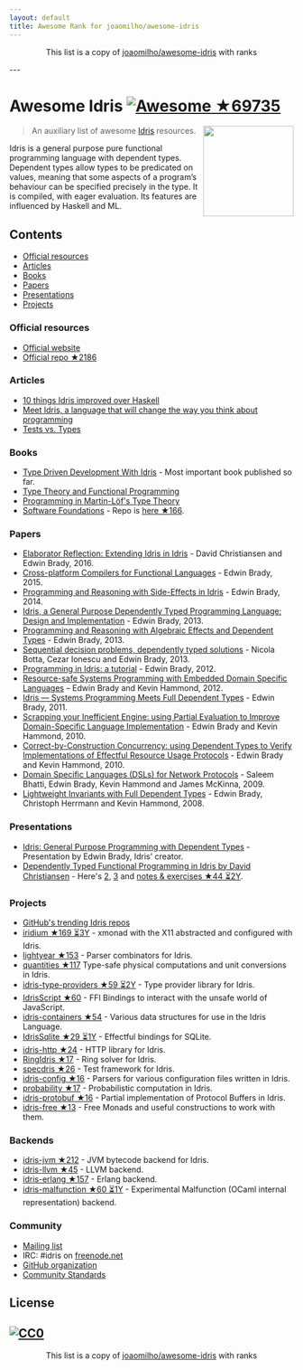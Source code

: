 ```yaml
---
layout: default
title: Awesome Rank for joaomilho/awesome-idris
---
```


<p align="center">
	This list is a copy of <a href="https://github.com/joaomilho/awesome-idris">joaomilho/awesome-idris</a> with ranks
</p>
---



# Awesome Idris [![Awesome](https://cdn.rawgit.com/sindresorhus/awesome/d7305f38d29fed78fa85652e3a63e154dd8e8829/media/badge.svg) ★69735](https://github.com/sindresorhus/awesome)

[<img src="https://www.idris-lang.org/logo/logo.png" align="right" width="160">](https://www.idris-lang.org/)

> An auxiliary list of awesome [Idris](https://www.idris-lang.org/) resources.

Idris is a general purpose pure functional programming language with dependent types. Dependent types allow types to be predicated on values, meaning that some aspects of a program’s behaviour can be specified precisely in the type. It is compiled, with eager evaluation. Its features are influenced by Haskell and ML.

## Contents

- [Official resources](#official-resources)
- [Articles](#articles)
- [Books](#books)
- [Papers](#papers)
- [Presentations](#presentations)
- [Projects](#projects)

### Official resources

* [Official website](https://www.idris-lang.org/)
* [Official repo ★2186](https://github.com/idris-lang/Idris-dev)

### Articles

* [10 things Idris improved over Haskell](https://deque.blog/2017/06/14/10-things-idris-improved-over-haskell/)
* [Meet Idris, a language that will change the way you think about programming](http://crufter.com/@crufter/idris-a-language-that-will-change-the-way-you-think-about-programming)
* [Tests vs. Types](http://kevinmahoney.co.uk/articles/tests-vs-types/)

### Books

* [Type Driven Development With Idris](https://www.manning.com/books/type-driven-development-with-idris) - Most important book published so far.
* [Type Theory and Functional Programming](https://www.cs.kent.ac.uk/people/staff/sjt/TTFP/)
* [Programming in Martin-Löf's Type Theory](http://www.cse.chalmers.se/research/group/logic/book/book.pdf)
* [Software Foundations](https://idris-hackers.github.io/software-foundations/pdf/sf-idris-2016.pdf) - Repo is [here ★166](https://github.com/idris-hackers/software-foundations).

### Papers

* [Elaborator Reflection: Extending Idris in Idris](https://eb.host.cs.st-andrews.ac.uk/drafts/elab-reflection.pdf) - David Christiansen and Edwin Brady, 2016.
* [Cross-platform Compilers for Functional Languages](https://eb.host.cs.st-andrews.ac.uk/drafts/compile-idris.pdf) - Edwin Brady, 2015.
* [Programming and Reasoning with Side-Effects in Idris](https://eb.host.cs.st-andrews.ac.uk/drafts/eff-tutorial.pdf) - Edwin Brady, 2014.
* [Idris, a General Purpose Dependently Typed Programming Language: Design and Implementation](https://pdfs.semanticscholar.org/1407/220ca09070233dca256433430d29e5321dc2.pdf) - Edwin Brady, 2013.
* [Programming and Reasoning with Algebraic Effects and Dependent Types](https://eb.host.cs.st-andrews.ac.uk/drafts/effects.pdf) - Edwin Brady, 2013.
* [Sequential decision problems, dependently typed solutions](http://eb.host.cs.st-andrews.ac.uk/writings/plmms13.pdf) - Nicola Botta, Cezar Ionescu and Edwin Brady, 2013.
* [Programming in Idris: a tutorial](http://eb.host.cs.st-andrews.ac.uk/writings/idris-tutorial.pdf) - Edwin Brady, 2012.
* [Resource-safe Systems Programming with Embedded Domain Specific Languages](http://www.cs.st-andrews.ac.uk/~eb/drafts/dsl-idris.pdf) – Edwin Brady and Kevin Hammond, 2012.
* [Idris — Systems Programming Meets Full Dependent Types](https://eb.host.cs.st-andrews.ac.uk/writings/plpv11.pdf) - Edwin Brady, 2011.
* [Scrapping your Inefficient Engine: using Partial Evaluation to Improve Domain-Specific Language Implementation](http://eb.host.cs.st-andrews.ac.uk/writings/icfp10.pdf) - Edwin Brady and Kevin Hammond, 2010.
* [Correct-by-Construction Concurrency: using Dependent Types to Verify Implementations of Effectful Resource Usage Protocols](http://eb.host.cs.st-andrews.ac.uk/writings/fi-cbc.pdf) - Edwin Brady and Kevin Hammond, 2010.
* [Domain Specific Languages (DSLs) for Network Protocols](http://eb.host.cs.st-andrews.ac.uk/drafts/ngna2009-dsl.pdf) - Saleem Bhatti, Edwin Brady, Kevin Hammond and James McKinna, 2009.
* [Lightweight Invariants with Full Dependent Types](http://eb.host.cs.st-andrews.ac.uk/drafts/tfp08.pdf) - Edwin Brady, Christoph Herrmann and Kevin Hammond, 2008.

### Presentations

* [Idris: General Purpose Programming with Dependent Types](https://www.youtube.com/watch?v=vkIlW797JN8) - Presentation by Edwin Brady, Idris' creator.
* [Dependently Typed Functional Programming in Idris by David Christiansen](https://vimeo.com/117221082) - Here's [2](https://vimeo.com/117973383), [3](https://vimeo.com/117979741) and [notes & exercises ★44 ⏳2Y](https://github.com/david-christiansen/IdrisAtGalois2015).

### Projects

* [GitHub's trending Idris repos](https://github.com/trending/idris)
* [iridium ★169 ⏳3Y](https://github.com/puffnfresh/iridium) - xmonad with the X11 abstracted and configured with Idris.
* [lightyear ★153](https://github.com/ziman/lightyear) - Parser combinators for Idris.
* [quantities ★117](https://github.com/timjb/quantities) Type-safe physical computations and unit conversions in Idris.
* [idris-type-providers ★59 ⏳2Y](https://github.com/david-christiansen/idris-type-providers) - Type provider library for Idris.
* [IdrisScript ★60](https://github.com/idris-hackers/IdrisScript) - FFI Bindings to interact with the unsafe world of JavaScript.
* [idris-containers ★54](https://github.com/jfdm/idris-containers) - Various data structures for use in the Idris Language.
* [IdrisSqlite ★29 ⏳1Y](https://github.com/david-christiansen/IdrisSqlite) - Effectful bindings for SQLite.
* [idris-http ★24](https://github.com/uwap/idris-http) - HTTP library for Idris.
* [RingIdris ★17](https://github.com/FranckS/RingIdris) - Ring solver for Idris.
* [specdris ★26](https://github.com/pheymann/specdris) - Test framework for Idris.
* [idris-config ★16](https://github.com/jfdm/idris-config) - Parsers for various configuration files written in Idris.
* [probability ★17](https://github.com/BlackBrane/probability) - Probabilistic computation in Idris.
* [idris-protobuf ★16](https://github.com/google/idris-protobuf) - Partial implementation of Protocol Buffers in Idris.
* [idris-free ★13](https://github.com/idris-hackers/idris-free) - Free Monads and useful constructions to work with them.

### Backends

* [idris-jvm ★212](https://github.com/mmhelloworld/idris-jvm) - JVM bytecode backend for Idris.
* [idris-llvm ★45](https://github.com/idris-hackers/idris-llvm) - LLVM backend.
* [idris-erlang ★157](https://github.com/lenary/idris-erlang) - Erlang backend.
* [idris-malfunction ★60 ⏳1Y](https://github.com/stedolan/idris-malfunction) - Experimental Malfunction (OCaml internal representation) backend.

### Community

* [Mailing list](http://groups.google.com/group/idris-lang)
* IRC: #idris on [freenode.net](https://webchat.freenode.net/)
* [GitHub organization](https://github.com/idris-hackers)
* [Community Standards](https://www.idris-lang.org/documentation/community-standards/)

## License

[![CC0](http://mirrors.creativecommons.org/presskit/buttons/88x31/svg/cc-zero.svg)](https://creativecommons.org/publicdomain/zero/1.0/)
---
<p align="center">
	This list is a copy of <a href="https://github.com/joaomilho/awesome-idris">joaomilho/awesome-idris</a> with ranks
</p>
